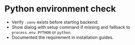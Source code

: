 # Python environment check
- Verify `.venv` exists before starting backend.
- Show dialog with setup command if missing and fallback to `process.env.PYTHON` or `python`.
- Documented the requirement in installation guides.
